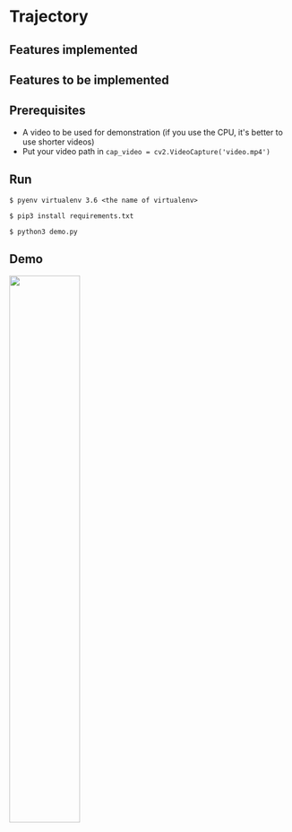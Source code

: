 # Trajectory

## Features implemented


## Features to be implemented


## Prerequisites
- A video to be used for demonstration (if you use the CPU, it's better to use shorter videos)
- Put your video path in `cap_video = cv2.VideoCapture('video.mp4')`

## Run
```
$ pyenv virtualenv 3.6 <the name of virtualenv>
```


```
$ pip3 install requirements.txt
```


```
$ python3 demo.py
```

## Demo
<img width="50%" src="result/output_4.gif"/>